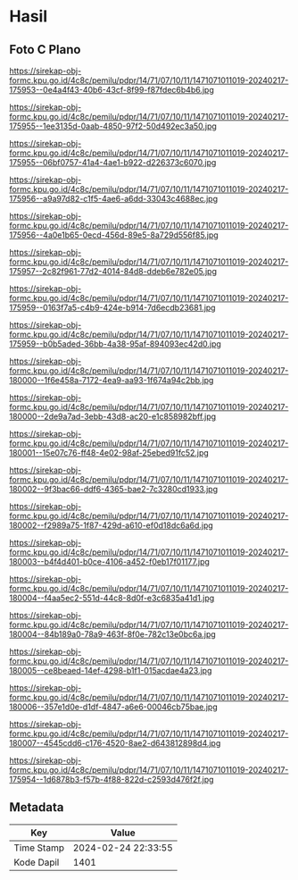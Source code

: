 # Hasil

## Foto C Plano

https://sirekap-obj-formc.kpu.go.id/4c8c/pemilu/pdpr/14/71/07/10/11/1471071011019-20240217-175953--0e4a4f43-40b6-43cf-8f99-f87fdec6b4b6.jpg

https://sirekap-obj-formc.kpu.go.id/4c8c/pemilu/pdpr/14/71/07/10/11/1471071011019-20240217-175955--1ee3135d-0aab-4850-97f2-50d492ec3a50.jpg

https://sirekap-obj-formc.kpu.go.id/4c8c/pemilu/pdpr/14/71/07/10/11/1471071011019-20240217-175955--06bf0757-41a4-4ae1-b922-d226373c6070.jpg

https://sirekap-obj-formc.kpu.go.id/4c8c/pemilu/pdpr/14/71/07/10/11/1471071011019-20240217-175956--a9a97d82-c1f5-4ae6-a6dd-33043c4688ec.jpg

https://sirekap-obj-formc.kpu.go.id/4c8c/pemilu/pdpr/14/71/07/10/11/1471071011019-20240217-175956--4a0e1b65-0ecd-456d-89e5-8a729d556f85.jpg

https://sirekap-obj-formc.kpu.go.id/4c8c/pemilu/pdpr/14/71/07/10/11/1471071011019-20240217-175957--2c82f961-77d2-4014-84d8-ddeb6e782e05.jpg

https://sirekap-obj-formc.kpu.go.id/4c8c/pemilu/pdpr/14/71/07/10/11/1471071011019-20240217-175959--0163f7a5-c4b9-424e-b914-7d6ecdb23681.jpg

https://sirekap-obj-formc.kpu.go.id/4c8c/pemilu/pdpr/14/71/07/10/11/1471071011019-20240217-175959--b0b5aded-36bb-4a38-95af-894093ec42d0.jpg

https://sirekap-obj-formc.kpu.go.id/4c8c/pemilu/pdpr/14/71/07/10/11/1471071011019-20240217-180000--1f6e458a-7172-4ea9-aa93-1f674a94c2bb.jpg

https://sirekap-obj-formc.kpu.go.id/4c8c/pemilu/pdpr/14/71/07/10/11/1471071011019-20240217-180000--2de9a7ad-3ebb-43d8-ac20-e1c858982bff.jpg

https://sirekap-obj-formc.kpu.go.id/4c8c/pemilu/pdpr/14/71/07/10/11/1471071011019-20240217-180001--15e07c76-ff48-4e02-98af-25ebed91fc52.jpg

https://sirekap-obj-formc.kpu.go.id/4c8c/pemilu/pdpr/14/71/07/10/11/1471071011019-20240217-180002--9f3bac66-ddf6-4365-bae2-7c3280cd1933.jpg

https://sirekap-obj-formc.kpu.go.id/4c8c/pemilu/pdpr/14/71/07/10/11/1471071011019-20240217-180002--f2989a75-1f87-429d-a610-ef0d18dc6a6d.jpg

https://sirekap-obj-formc.kpu.go.id/4c8c/pemilu/pdpr/14/71/07/10/11/1471071011019-20240217-180003--b4f4d401-b0ce-4106-a452-f0eb17f01177.jpg

https://sirekap-obj-formc.kpu.go.id/4c8c/pemilu/pdpr/14/71/07/10/11/1471071011019-20240217-180004--f4aa5ec2-551d-44c8-8d0f-e3c6835a41d1.jpg

https://sirekap-obj-formc.kpu.go.id/4c8c/pemilu/pdpr/14/71/07/10/11/1471071011019-20240217-180004--84b189a0-78a9-463f-8f0e-782c13e0bc6a.jpg

https://sirekap-obj-formc.kpu.go.id/4c8c/pemilu/pdpr/14/71/07/10/11/1471071011019-20240217-180005--ce8beaed-14ef-4298-b1f1-015acdae4a23.jpg

https://sirekap-obj-formc.kpu.go.id/4c8c/pemilu/pdpr/14/71/07/10/11/1471071011019-20240217-180006--357e1d0e-d1df-4847-a6e6-00046cb75bae.jpg

https://sirekap-obj-formc.kpu.go.id/4c8c/pemilu/pdpr/14/71/07/10/11/1471071011019-20240217-180007--4545cdd6-c176-4520-8ae2-d643812898d4.jpg

https://sirekap-obj-formc.kpu.go.id/4c8c/pemilu/pdpr/14/71/07/10/11/1471071011019-20240217-175954--1d6878b3-f57b-4f88-822d-c2593d476f2f.jpg


## Metadata

| Key        | Value               |
| ---------- | ------------------- |
| Time Stamp | 2024-02-24 22:33:55 |
| Kode Dapil | 1401                |



